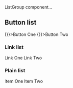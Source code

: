 <!-- TODO: remove wrapper div after inspirescript handles inline components -->

<div>
  <ComponentsList
    components={['ListGroup', 'ListGroup.Item']}
  />
</div>

<p className="lead">ListGroup component...</p>

## Button list

<ListGroup className="w-50">
  <ListGroup.Item onClick={() => {}}>Button One</ListGroup.Item>
  <ListGroup.Item onClick={() => {}}>Button Two</ListGroup.Item>
</ListGroup>

### Link list

<ListGroup className="w-50">
  <ListGroup.Item href="#" active>
    Link One
  </ListGroup.Item>
  <ListGroup.Item href="#">Link Two</ListGroup.Item>
</ListGroup>

### Plain list

<ListGroup className="w-50">
  <ListGroup.Item>Item One</ListGroup.Item>
  <ListGroup.Item>Item Two</ListGroup.Item>
</ListGroup>
